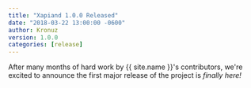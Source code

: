 ```yaml
---
title: "Xapiand 1.0.0 Released"
date: "2018-03-22 13:00:00 -0600"
author: Kronuz
version: 1.0.0
categories: [release]
---
```


After many months of hard work by {{ site.name }}'s contributors, we're excited
to announce the first major release of the project is *finally here!*
